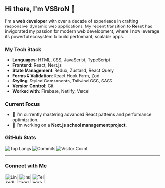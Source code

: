 ## Hi there, I'm VSBroN 👋

I'm a **web developer** with over a decade of experience in crafting responsive, dynamic web applications. My recent transition to **React** has invigorated my passion for modern web development, where I now leverage its powerful ecosystem to build performant, scalable apps.

### My Tech Stack
- **Languages**: HTML, CSS, JavaScript, TypeScript
- **Frontend**: React, Next.js
- **State Management**: Redux, Zustand, React Query
- **Forms & Validation**: React Hook Form, Zod
- **Styling**: Styled Components, Tailwind CSS, SASS
- **Version Control**: Git
- **Worked with**: Firebase, Netlify, Vercel

### Current Focus
- 🌱 I’m currently mastering advanced React patterns and performance optimization.
- 🔭 I’m working on a **Next.js school management project**.

### GitHub Stats
![Top Langs](https://github-readme-stats.vercel.app/api/top-langs/?username=vsbron&layout=compact&theme=gotham)
![Commits](https://github-profile-trophy.vercel.app/?username=vsbron&title=Commit&theme=tokyonight)
![Visitor Count](https://komarev.com/ghpvc/?username=vsbron&color=blue)

---

### Connect with Me
<p align="left">
  <a href="https://www.linkedin.com/in/vsbron/" target="blank"><img align="center" src="https://cdn.jsdelivr.net/npm/simple-icons@3.0.1/icons/linkedin.svg" alt="LinkedIn" height="30" width="40" /></a>
  <a href="https://instagram.com/vsbron" target="blank"><img align="center" src="https://cdn.jsdelivr.net/npm/simple-icons@3.0.1/icons/instagram.svg" alt="Instagram" height="30" width="40" /></a>
  <a href="https://t.me/vsbron" target="blank"><img align="center" src="https://cdn.jsdelivr.net/npm/simple-icons@3.0.1/icons/telegram.svg" alt="Telegram" height="30" width="40" /></a>
</p>
